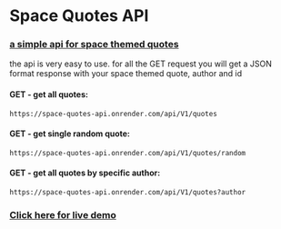 # Space Quotes API
 
### [a simple api for space themed quotes](https://space-quotes-api.onrender.com/)

the api is very easy to use. for all the GET request you will get a JSON format response with your space themed quote, author and id

#### GET - get all quotes:
    https://space-quotes-api.onrender.com/api/V1/quotes
#### GET - get single random quote:
    https://space-quotes-api.onrender.com/api/V1/quotes/random

#### GET - get all quotes by specific author:
    https://space-quotes-api.onrender.com/api/V1/quotes?author
### [Click here for live demo](https://randonquotesmachine.netlify.app/)
